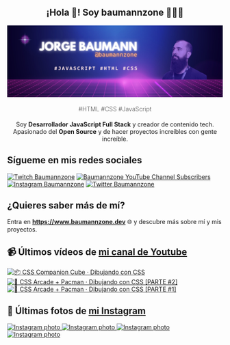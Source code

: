 <p align="center">
   <h2 align="center">¡Hola 👋! Soy baumannzone 👨🏻‍💻</h2>
   <img align="center" src="img/header.png" />
   <h4 align="center" style="font-weight: 300; color: #555;">#HTML #CSS #JavaScript</h4>
</p>

<p align="center" style="margin-bottom: 20px">Soy <strong>Desarrollador JavaScript Full Stack</strong> y creador de contenido tech.
<br/>
Apasionado del <strong>Open Source</strong> y de hacer proyectos increíbles con gente increíble.
</p>

## Sígueme en mis redes sociales

[![Twitch Baumannzone](https://img.shields.io/twitch/status/baumannzone?style=social)](https://twitch.tv/baumannzone)
[![Baumannzone YouTube Channel Subscribers](https://img.shields.io/youtube/channel/subscribers/UCTTj5ztXnGeDRPFVsBp7VMA?style=social)](https://youtube.com/rambitojs)
[![Instagram Baumannzone](https://img.shields.io/badge/Baumannzone--_.svg?label=Instagram&style=social&logo=instagram)](https://instagram.com/baumannzone)
[![Twitter Baumannzone](https://img.shields.io/twitter/follow/Baumannzone?label=Twitter&style=social)](https://twitter.com/baumannzone)

## ¿Quieres saber más de mí?

Entra en **https://www.baumannzone.dev** 🌐 y descubre más sobre mí y mis proyectos.

## 📹 Últimos vídeos de [mi canal de Youtube](https://youtube.com/rambitojs?sub_confirmation=1)


<a href='https://youtu.be/W6xwoSJahA0' target='_blank'>
  <img width='30%' src='https://img.youtube.com/vi/W6xwoSJahA0/mqdefault.jpg' alt='📦 CSS Companion Cube · Dibujando con CSS' />
</a>
<a href='https://youtu.be/9C3NXVXewH8' target='_blank'>
  <img width='30%' src='https://img.youtube.com/vi/9C3NXVXewH8/mqdefault.jpg' alt='👾 CSS Arcade + Pacman · Dibujando con CSS [PARTE #2]' />
</a>
<a href='https://youtu.be/2ahqLdgkSxA' target='_blank'>
  <img width='30%' src='https://img.youtube.com/vi/2ahqLdgkSxA/mqdefault.jpg' alt='👾 CSS Arcade + Pacman · Dibujando con CSS [PARTE #1]' />
</a>

## 📸 Últimas fotos de [mi Instagram](https://instagram.com/baumannzone)


<a href='https://instagram.com/p/C4StL9otLlK' target='_blank'>
  <img width='20%' src='https://instagram.fvno7-1.fna.fbcdn.net/v/t51.29350-15/432191985_948302910139290_8762592650623413272_n.jpg?stp=dst-jpg_e35_p1080x1080_sh0.08&_nc_ht=instagram.fvno7-1.fna.fbcdn.net&_nc_cat=106&_nc_ohc=oMhns3vwxPoAX88onOS&edm=APU89FABAAAA&ccb=7-5&oh=00_AfA-0E48Mfev6L16fyvJV_l8pNb_n7f7QVsjQHwjdsenmA&oe=65EE1ED4&_nc_sid=bc0c2c' alt='Instagram photo' />
</a>
<a href='https://instagram.com/p/C4Q8FM9NU-f' target='_blank'>
  <img width='20%' src='https://instagram.fvno7-1.fna.fbcdn.net/v/t51.29350-15/432215156_377946755196727_2931500222000133592_n.jpg?stp=dst-jpg_e35_s1080x1080&_nc_ht=instagram.fvno7-1.fna.fbcdn.net&_nc_cat=107&_nc_ohc=7seWxceoaogAX-mKd_y&edm=APU89FABAAAA&ccb=7-5&ig_cache_key=MzMxOTQxNzE2NTY3MTkxMTMyNw%3D%3D.2-ccb7-5&oh=00_AfBZ72mrCvzn2i4AH6SULOOXSH0xcFJoKtQumzpZgwj_LQ&oe=65F23646&_nc_sid=bc0c2c' alt='Instagram photo' />
</a>
<a href='https://instagram.com/p/C4OHq73tDeh' target='_blank'>
  <img width='20%' src='https://instagram.fvno7-1.fna.fbcdn.net/v/t51.29350-15/431705124_717469576905655_4705988856505292061_n.jpg?stp=dst-jpg_e35_s1080x1080&_nc_ht=instagram.fvno7-1.fna.fbcdn.net&_nc_cat=107&_nc_ohc=ZhZE0VvFuSQAX_coGOx&edm=APU89FABAAAA&ccb=7-5&ig_cache_key=MzMxODYyMzcxMjI0NzU2MDA5Nw%3D%3D.2-ccb7-5&oh=00_AfDHtgsZyqaGy_mzzD7vwXcwK2WuNQ9dAgm3TrqArNBuFQ&oe=65F1CA9A&_nc_sid=bc0c2c' alt='Instagram photo' />
</a>
<a href='https://instagram.com/p/C4KweolN6dc' target='_blank'>
  <img width='20%' src='https://instagram.fvno7-1.fna.fbcdn.net/v/t51.29350-15/431756917_1178309220209397_2018929003959921386_n.jpg?stp=dst-jpg_e35_s1080x1080&_nc_ht=instagram.fvno7-1.fna.fbcdn.net&_nc_cat=109&_nc_ohc=uhoe4cRJT7oAX-3b2lB&edm=APU89FABAAAA&ccb=7-5&ig_cache_key=MzMxNzY3NzI4NjkwMjcwMzk2NA%3D%3D.2-ccb7-5&oh=00_AfCyF_5l8mDnWJIT6jGTo-tWtgO6QXEqH8HxSO74v4bUbw&oe=65F152F3&_nc_sid=bc0c2c' alt='Instagram photo' />
</a>
